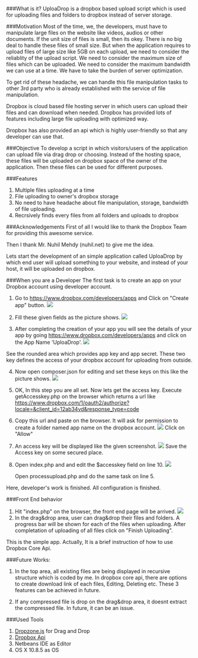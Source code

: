 ###What is it?
UploaDrop is a dropbox based upload script which is used for uploading files and folders to dropbox instead of server storage.

###Motivation
Most of the time, we, the developers, must have to manipulate large files on the website like videos, audios or other documents. If the unit size of files is small, then its okey. There is no big deal to handle these files of small size. But when the application requires to upload files of large size like 5GB on each upload, we need to consider the reliablity of the upload script. We need to consider the maximum size of files which can be uploaded. We need to consider the maximum bandwidth we can use at a time. We have to take the burden of server optimization.

To get rid of these headache, we can handle this file manipulation tasks to other 3rd party who is already established with the service of file manipulation.

Dropbox is cloud based file hosting server in which users can upload their files and can download when needed. Dropbox has provided lots of features including large file uploading with optimized way.

Dropbox has also provided an api which is highly user-friendly so that any developer can use that.

###Objective
To develop a script in which visitors/users of the application can upload file via drag drop or choosing. Instead of the hosting space, these files will be uploaded on dropbox space of the owner of the application. Then these files can be used for different purposes.

###Features
1. Multiple files uploading at a time
2. File uploading to owner's dropbox storage
3. No need to have headache about file manipulation, storage, bandwidth of file uploading.
4. Recrsively finds every files from all folders and uploads to dropbox

###Acknowledgements
First of all I would like to thank the Dropbox Team for providing this awesome service.

Then I thank Mr. Nuhil Mehdy (nuhil.net) to give me the idea. 

Lets start the development of an simple application called UploaDrop by which end user will upload something to your website, and instead of your host, it will be uploaded on dropbox.

###When you are a Developer
The first task is to create an app on your Dropbox account using developer account.

1. Go to https://www.dropbox.com/developers/apps and Click on "Create app" button.
   ![](images/Dropbox_1.png)

2. Fill these given fields as the picture shows.
   ![](images/Dropbox_2.png)

3. After completing the creation of your app you will see the details of your app by going https://www.dropbox.com/developers/apps and click on the App Name 'UploaDrop'. 
   ![](images/dropbox_3.png)

See the rounded area which provides app key and app secret. These two key defines the access of your dropbox account for uploading from outside.

4. Now open composer.json for editing and set these keys on this like the picture shows.
   ![](images/dropbox_4.png)

5. OK, In this step you are all set. Now lets get the access key. Execute getAccesskey.php on the browser which returns a url like
https://www.dropbox.com/1/oauth2/authorize?locale=&client_id=12ab34vd&response_type=code

6. Copy this url and paste on the browser. It will ask for permission to create a folder named app name on the dropbox account.
   ![](images/dropbox_5.png)
Click on "Allow"

7. An access key will be displayed like the given screenshot.
   ![](images/dropbox_6.png)
Save the Access key on some secured place.

8. Open index.php and and edit the $accesskey field on line 10.
   ![](images/dropbox_7.png)
  
   Open processupload.php and do the same task on line 5.   

Here, developer's work is finished. All configuration is finished.

###Front End behavior
1. Hit "index.php" on the browser, the front end page will be arrived. 
   ![](images/dropbox_8.png)
2. In the drag&drop area, user can drag&drop their files and folders. A progress bar will be shown for each of the files when uploading. After completation of uploading of all files click on "Finish Uploading". 

This is the simple app. Actually, It is a brief instruction of how to use Dropbox Core Api. 

###Future Works:
1. In the top area, all existing files are being displayed in recursive structure which is coded by me. In dropbox core api, there are options to create download link of each files, Editing, Deleting etc. These 3 features can be achieved in future. 
 
2. If any compressed file is drop on the drag&drop area, it doesnt extract the compressed file. In future, it can be an issue.


###Used Tools
1. [Dropzone.js](http://www.dropzonejs.com) for Drag and Drop
2. [Dropbox Api](https://www.dropbox.com/developers)
3. Netbeans IDE as Editor
4. OS X 10.8.5 as OS 
